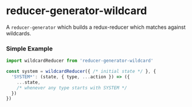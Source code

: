 # reducer-generator-wildcard

A `reducer-generator` which builds a redux-reducer which matches against 
wildcards.

### Simple Example

```js
import wildcardReducer from 'reducer-generator-wildcard'

const system = wildcardReducer({ /* initial state */ }, {
  'SYSTEM*': (state, { type, ...action }) => ({
    ...state,
    /* whenever any type starts with SYSTEM */
  })
})
```